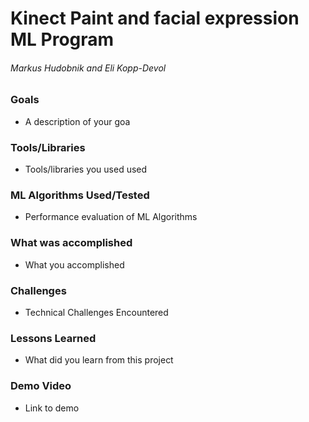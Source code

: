 # Kinect Paint and facial expression ML Program

###### Markus Hudobnik and Eli Kopp-Devol

### Goals
* A description of your goa

### Tools/Libraries
* Tools/libraries you used used

### ML Algorithms Used/Tested
* Performance evaluation of ML Algorithms

### What was accomplished
* What you accomplished

### Challenges
* Technical Challenges Encountered

### Lessons Learned
* What did you learn from this project

### Demo Video
* Link to demo
